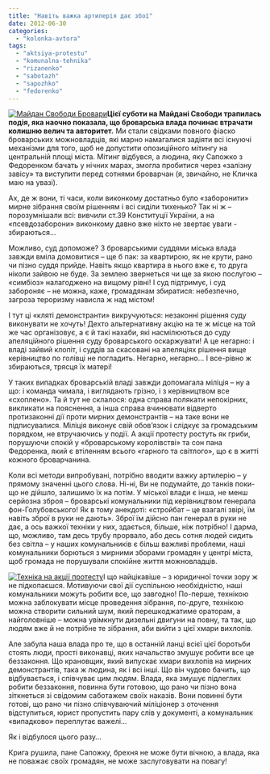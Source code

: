 ```yaml
---
title: "Навіть важка артилерія дає збої"
date: 2012-06-30
categories: 
  - "kolonka-avtora"
tags: 
  - "aktsiya-protestu"
  - "komunalna-tehnika"
  - "rizanenko"
  - "sabotazh"
  - "sapozhko"
  - "fedorenko"
---
```


[![](https://mpz.brovary.org/wp-content/uploads/2012/06/Izobrazhenie-61811.jpg "Майдан Свободи Бровари")](https://mpz.brovary.org/wp-content/uploads/2012/06/Izobrazhenie-61811.jpg)**Цієї суботи на Майдані Свободи трапилась подія, яка наочно показала, що броварська влада починає втрачати колишню велич та авторитет.** Ми стали свідками повного фіаско броварських можновладців, які марно намагалися задіяти всі існуючі механізми для того, щоб не допустити опозиційного мітингу на центральній площі міста. Мітинг відбувся, а людина, яку Сапожко з Федоренком бачать у нічних марах, змогла пробитися через «залізну завісу» та виступити перед сотнями броварчан (я, звичайно, не Кличка маю на увазі).

Ах, де ж вони, ті часи, коли виконкому достатньо було «заборонити» мирне зібрання своїм рішенням і всі сиділи тихенько? Так ні ж – порозумнішали всі: вивчили ст.39 Конституції України, а на «псевдозаборони» виконкому давно вже ніхто не звертає уваги - збираються…

Можливо, суд допоможе? З броварськими суддями міська влада завжди вміла домовитися – ще б пак: за квартирою, як не крути, рано чи пізно суддя прийде. Навіть якщо квартира в нього вже є, то друга ніколи зайвою не буде. За землею звернеться чи ще за якою послугою – «симбіоз» налагоджено на вищому рівні! І суд підтримує, і суд забороняє – не можна, каже, громадянам збиратися: небезпечно, загроза тероризму нависла ж над містом!

І тут ці «кляті демонстранти» викручуються: незаконні рішення суду виконувати не хочуть! Дехто альтернативну акцію на те ж місце на той же час організовує, а є й такі нахаби, які насмілюються до суду апеляційного рішення суду броварського оскаржувати! А це негарно: і владі зайвий клопіт, і суддів за скасовані на апеляціях рішення вище керівництво по голівці не погладить. Негарно, негарно… І все-рівно ж збираються, трясця їх матері!

У таких випадках броварській владі завжди допомагала міліція – ну а що: і команда чимала, і виглядають грізно, і з керівництвом все «схоплено». Та й тут не склалося: одна справа полякати непокірних, викликати на пояснення, а інша справа вчинювати відверто протизаконні дії проти мирних демонстрантів – на таке вони не підписувалися. Міліція виконує свій обов’язок і слідкує за громадським порядком, не втручаючись у події. А акції протесту ростуть як гриби, порушуючи спокій у «броварському королівстві» та сон пана Федоренка, який є втіленням всього «гарного та світлого», що є в житті кожного броварчанина.

Коли всі методи випробувані, потрібно вводити важку артилерію – у прямому значенні цього слова. Ні-ні, Ви не подумайте, до танків поки-що не дійшло, залишимо їх на потім. У міської влади є інша, не менш серйозна зброя – броварські комунальники під керівництвом генерала фон-Голубовського! Як в тому анекдоті: «стройбат – це взагалі звірі, їм навіть зброї в руки не дають». Зброї їм дійсно пан генерал в руки не дає, а ось важкої техніки у них, здається, більше, ніж потрібно! І дарма, що, можливо, там десь трубу прорвало, або десь сотня людей сидить без світла – у наших комунальників є більш важливі проблеми, наші комунальники борються з мирними зборами громадян у центрі міста, щоб громада не порушували спокійне життя можновладців.

[![](https://mpz.brovary.org/wp-content/uploads/2012/06/IMAG0279-1.jpg "Техніка на акції протесту")](https://mpz.brovary.org/wp-content/uploads/2012/06/IMAG0279-1.jpg)І що найцікавіше – з юридичної точки зору ж не підкопаєшся. Мотивуючи свої дії суспільною необхідністю, наші комунальники можуть робити все, що завгодно! По-перше, технікою можна заблокувати місце проведення зібрання, по-друге, технікою можна створити сильний шум, який перешкоджатиме ораторам, а найголовніше – можна увімкнути дизельні двигуни на повну, та так, що людям вже й не потрібне те зібрання, аби вийти з цієї хмари вихлопів.

Але забула наша влада про те, що в останній ланці всієї цієї боротьби стоять люди, прості виконавці, яких начальство змушує робити все це беззаконня. Що крановщик, який випускає хмари вихлопів на мирних демонстрантів, така ж людина, як і всі інші. Що він чудово бачить, що відбувається, і співчуває цим людям. Влада, яка змушує підлеглих робити беззаконня, повинна бути готовою, що рано чи пізно вона зіткнеться зі свідомим саботажем своїх наказів. Вони повинні бути готові, що рано чи пізно співчуваючий міліціонер з оточення відступиться, юрист пропустить пару слів у документі, а комунальник «випадково» переплутає важелі…

Як і відбулося цього разу…

Крига рушила, пане Сапожку, брехня не може бути вічною, а влада, яка не поважає своїх громадян, не може заслуговувати на повагу!

